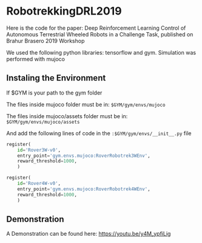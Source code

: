# RobotrekkingDRL2019

Here is the code for the paper: Deep Reinforcement Learning Control of Autonomous Terrestrial
Wheeled Robots in a Challenge Task, published on Brahur Brasero 2019 Workshop

We used the following python libraries: tensorflow and gym. Simulation was performed with mujoco 


## Instaling the Environment

If $GYM is your path to the gym folder

The files inside mujoco folder must be in: `$GYM/gym/envs/mujoco`

The files inside mujoco/assets folder must be in: `$GYM/gym/envs/mujoco/assets`


And add the following lines of code in the `:$GYM/gym/envs/__init__.py` file

```python 
register(
    id='Rover3W-v0',
    entry_point='gym.envs.mujoco:RoverRobotrek3WEnv',
    reward_threshold=1000,
    )

register(
    id='Rover4W-v0',
    entry_point='gym.envs.mujoco:RoverRobotrek4WEnv',
    reward_threshold=1000,
    )
```


## Demonstration

A Demonstration can be found here: https://youtu.be/y4M_ypfiLig
